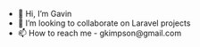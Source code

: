 - 👋 Hi, I’m Gavin
- 💞️ I’m looking to collaborate on Laravel projects
- 📫 How to reach me - &#103;&#107;&#105;&#109;&#112;&#115;&#111;&#110;&#64;&#103;&#109;&#97;&#105;&#108;&#46;&#99;&#111;&#109;
<!---
gkimpson/gkimpson is a ✨ special ✨ repository because its `README.md` (this file) appears on your GitHub profile.
You can click the Preview link to take a look at your changes.
--->
